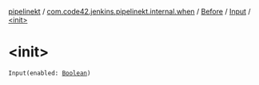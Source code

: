 [pipelinekt](../../../index.md) / [com.code42.jenkins.pipelinekt.internal.when](../../index.md) / [Before](../index.md) / [Input](index.md) / [&lt;init&gt;](./-init-.md)

# &lt;init&gt;

`Input(enabled: `[`Boolean`](https://kotlinlang.org/api/latest/jvm/stdlib/kotlin/-boolean/index.html)`)`